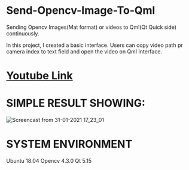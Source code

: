 # Send-Opencv-Image-To-Qml
Sending Opencv Images(Mat format) or videos to Qml(Qt Quick side) continuously. 

In this project, I created a basic interface. Users can copy video path pr camera index to text field and open the video on Qml Interface. 

# [Youtube Link](https://www.youtube.com/watch?v=-EYldBso0M4)



# SIMPLE RESULT SHOWING:

![Screencast from 31-01-2021 17_23_01](https://user-images.githubusercontent.com/62008886/106387488-0a86c180-63eb-11eb-9df2-3fe63a7410d6.gif)


# SYSTEM ENVIRONMENT

Ubuntu 18.04
Opencv 4.3.0
Qt 5.15
